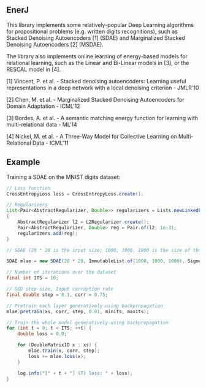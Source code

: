 ## EnerJ

This library implements some relatively-popular Deep Learning algorithms for propositional problems (e.g. written digits recognitions), such as
Stacked Denoising Autoencoders [1] (SDAE) and Marginalized Stacked Denoising Autoencoders [2] (MSDAE).

The library also implements online learning of energy-based models for relational learning, such as the Linear and Bi-Linear models in [3], or the RESCAL model
in [4].

[1] Vincent, P. et al. - Stacked denoising autoencoders: Learning useful representations in a deep network with a local denoising criterion - JMLR'10

[2] Chen, M. et al. - Marginalized Stacked Denoising Autoencoders for Domain Adaptation - ICML'12

[3] Bordes, A. et al. - A semantic matching energy function for learning with multi-relational data - ML'14

[4] Nickel, M. et al. - A Three-Way Model for Collective Learning on Multi-Relational Data - ICML'11

## Example

Training a SDAE on the MNIST digits dataset:

```java
// Loss function
CrossEntropyLoss loss = CrossEntropyLoss.create();

// Regularizers
List<Pair<AbstractRegularizer, Double>> regularizers = Lists.newLinkedList();
{
	AbstractRegularizer l2 = L2Regularizer.create();
	Pair<AbstractRegularizer, Double> reg = Pair.of(l2, 1e-3);
	regularizers.add(reg);
}

// SDAE (28 * 28 is the input size; 1000, 1000, 1000 is the size of the three hidden layers; Sigmoid is the activation function of choice)

SDAE mlae = new SDAE(28 * 28, ImmutableList.of(1000, 1000, 1000), Sigmoid.create(), loss, regularizers, RandomUtils.getPRNG());

// Number of iterations over the dataset
final int ITS = 10;

// SGD step size, Input corruption rate
final double step = 0.1, corr = 0.75;

// Pretrain each layer generatively using backpropagation
mlae.pretrain(xs, corr, step, 0.01, minits, maxits);

// Train the whole model generatively using backpropagation
for (int t = 0; t < ITS; ++t) {
	double loss = 0.0;

	for (DoubleMatrix1D x : xs) {
		mlae.train(x, corr, step);
		loss += mlae.loss(x);
	}

	log.info("[" + t + "] (T) loss: " + loss);
}
```
